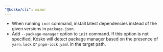 ```yaml
---
"@kosko/cli": minor
---
```


- When running `init` command, install latest dependencies instead of the given versions in `package.json`.
- Add `--package-manager` option to `init` command. If this option is not specified, Kosko will detect package manager based on the presence of `yarn.lock` or `pnpm-lock.yaml` in the target path.
